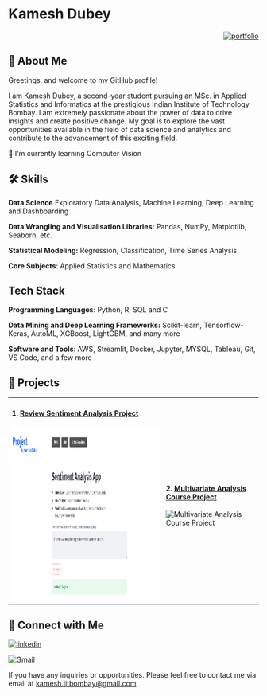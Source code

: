 # Kamesh Dubey
<div style="text-align: right;">
    <a href="https://drive.google.com/file/d/1ODypxtIt_rYMeRAkrccn_I5puHK3O2mI/view?usp=sharing" target="_blank">
        <img src="https://img.shields.io/badge/Resume-000?style=for-the-badge&logo=ko-fi&logoColor=white" alt="portfolio">
    </a>
</div>


## 🚀 About Me 
Greetings, and welcome to my GitHub profile!

I am Kamesh Dubey, a second-year student pursuing an MSc. in Applied Statistics and Informatics at the prestigious Indian Institute of Technology Bombay. I am extremely passionate about the power of data to drive insights and create positive change. My goal is to explore the vast opportunities available in the field of data science and analytics and contribute to the advancement of this exciting field. 

🧠 I'm currently learning Computer Vision




## 🛠 Skills
**Data Science** Exploratory Data Analysis, Machine Learning, Deep Learning and Dashboarding

**Data Wrangling and Visualisation Libraries:** Pandas, NumPy, Matplotlib, Seaborn, etc.

**Statistical Modeling:** Regression, Classification, Time Series Analysis

**Core Subjects**: Applied Statistics and Mathematics

## Tech Stack

**Programming Languages**: Python, R, SQL and C

**Data Mining and Deep Learning Frameworks:** Scikit-learn, Tensorflow-Keras, AutoML, XGBoost, LightGBM, and many more

**Software and Tools**: AWS, Streamlit, Docker, Jupyter, MYSQL, Tableau, Git, VS Code, and a few more

## 📂 Projects

<table>
  <tr>
    <td>
      <h4>1. <a href="https://github.com/kameshcodes/reviews-sentiment-analysis-project">Review Sentiment Analysis Project</a></h4>
      <img src="https://github.com/kameshcodes/reviews-sentiment-analysis-project/blob/dev/imgs/app-snapshot.png" alt="Sentiment Analysis on IMDb Reviews" width="500px" height="350px">
    </td>
    <td>
      <h4>2. <a href="https://github.com/kameshcodes/SI-505-Multivariate-Analysis-Course-Project">Multivariate Analysis Course Project</a></h4>
      <img src="https://github.com/kameshcodes/SI-505-Multivariate-Analysis-Course-Project/blob/master/imgs/biplot.png" alt="Multivariate Analysis Course Project" width="500px" height="350px">
    </td>
  </tr>
</table>



## 🔗 Connect with Me
[![linkedin](https://img.shields.io/badge/linkedin-0A66C2?style=for-the-badge&logo=linkedin&logoColor=white)](https://www.linkedin.com/in/ikameshdubey/)

![Gmail](https://img.shields.io/badge/Gmail-D14836?style=for-the-badge&logo=gmail&logoColor=white)

If you have any inquiries or opportunities. Please feel free to contact me via email at kamesh.iitbombay@gmail.com 







